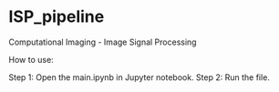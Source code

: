 # ISP_pipeline
Computational Imaging - Image Signal Processing


How to use:

Step 1: Open the main.ipynb in Jupyter notebook.
Step 2: Run the file.
